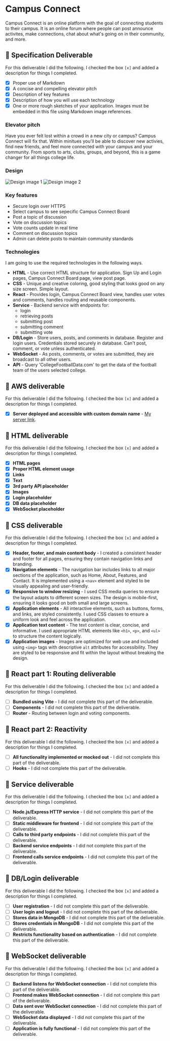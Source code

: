 # Campus Connect

<!-- [My Notes](notes.md) -->

Campus Connect is an online platform with the goal of connecting students to their campus. It is an online forum where people can post announce activites, make connections, chat about what's going on in their community, and more.

## 🚀 Specification Deliverable

<!-- > [!NOTE]
>  Fill in this sections as the submission artifact for this deliverable. You can refer to this [example](https://github.com/webprogramming260/startup-example/blob/main/README.md) for inspiration. -->

For this deliverable I did the following. I checked the box `[x]` and added a description for things I completed.

- [x] Proper use of Markdown
- [x] A concise and compelling elevator pitch
- [x] Description of key features
- [x] Description of how you will use each technology
- [x] One or more rough sketches of your application. Images must be embedded in this file using Markdown image references.

### Elevator pitch

Have you ever felt lost within a crowd in a new city or campus? Campus Connect will fix that. Within minitues you'll be able to discover new activies, find new friends, and feel more connected with your campus and your community. From sports to arts, clubs, groups, and beyond, this is a game changer for all things college life.

### Design

![Design image 1](initial-mockup-1.png)
![Design image 2](initial-mockup-2.png)

### Key features

- Secure login over HTTPS
- Select campus to see sepecific Campus Connect Board
- Post a topic of discussion
- Vote on discussion topics
- Vote counts update in real time
- Comment on discussion topics
- Admin can delete posts to maintain community standards


### Technologies

I am going to use the required technologies in the following ways.

- **HTML** - Use correct HTML structure for application. Sign Up and Login pages, Campus Connect Board page, view post page.
- **CSS** - Unique and creative coloring, good styling that looks good on any size screen. Simple layout.
- **React** - Provides login, Campus Connect Board view, handles user votes and comments, handles routing and reusable components.
- **Service** - Backend service with endpoints for:
    - login
    - retrieving posts
    - submitting post
    - submitting comment
    - submitting vote
- **DB/Login** - Store users, posts, and comments in database. Register and login users. Credentials stored securely in database. Can't post, comment, or vote unless authenticated.
- **WebSocket** - As posts, comments, or votes are submitted, they are broadcast to all other users.
- **API** - Query 'CollegeFootballData.com' to get the data of the football team of the users selected college.

## 🚀 AWS deliverable

For this deliverable I did the following. I checked the box `[x]` and added a description for things I completed.

- [x] **Server deployed and accessible with custom domain name** - [My server link](https://luke-fairbanks.click).

## 🚀 HTML deliverable

For this deliverable I did the following. I checked the box `[x]` and added a description for things I completed.

- [x] **HTML pages**
- [x] **Proper HTML element usage**
- [x] **Links**
- [x] **Text**
- [x] **3rd party API placeholder**
- [x] **Images**
- [x] **Login placeholder**
- [x] **DB data placeholder**
- [x] **WebSocket placeholder**

## 🚀 CSS deliverable

For this deliverable I did the following. I checked the box `[x]` and added a description for things I completed.

- [x] **Header, footer, and main content body** - I created a consistent header and footer for all pages, ensuring they contain navigation links and branding.
- [x] **Navigation elements** - The navigation bar includes links to all major sections of the application, such as Home, About, Features, and Contact. It is implemented using a `<nav>` element and styled to be visually appealing and user-friendly.
- [x] **Responsive to window resizing** - I used CSS media queries to ensure the layout adapts to different screen sizes. The design is mobile-first, ensuring it looks good on both small and large screens.
- [x] **Application elements** - All interactive elements, such as buttons, forms, and links, are styled consistently. I used CSS classes to ensure a uniform look and feel across the application.
- [x] **Application text content** - The text content is clear, concise, and informative. I used appropriate HTML elements like `<h1>`, `<p>`, and `<ul>` to structure the content logically.
- [x] **Application images** - Images are optimized for web use and included using `<img>` tags with descriptive `alt` attributes for accessibility. They are styled to be responsive and fit within the layout without breaking the design.

## 🚀 React part 1: Routing deliverable

For this deliverable I did the following. I checked the box `[x]` and added a description for things I completed.

- [ ] **Bundled using Vite** - I did not complete this part of the deliverable.
- [ ] **Components** - I did not complete this part of the deliverable.
- [ ] **Router** - Routing between login and voting components.

## 🚀 React part 2: Reactivity

For this deliverable I did the following. I checked the box `[x]` and added a description for things I completed.

- [ ] **All functionality implemented or mocked out** - I did not complete this part of the deliverable.
- [ ] **Hooks** - I did not complete this part of the deliverable.

## 🚀 Service deliverable

For this deliverable I did the following. I checked the box `[x]` and added a description for things I completed.

- [ ] **Node.js/Express HTTP service** - I did not complete this part of the deliverable.
- [ ] **Static middleware for frontend** - I did not complete this part of the deliverable.
- [ ] **Calls to third party endpoints** - I did not complete this part of the deliverable.
- [ ] **Backend service endpoints** - I did not complete this part of the deliverable.
- [ ] **Frontend calls service endpoints** - I did not complete this part of the deliverable.

## 🚀 DB/Login deliverable

For this deliverable I did the following. I checked the box `[x]` and added a description for things I completed.

- [ ] **User registration** - I did not complete this part of the deliverable.
- [ ] **User login and logout** - I did not complete this part of the deliverable.
- [ ] **Stores data in MongoDB** - I did not complete this part of the deliverable.
- [ ] **Stores credentials in MongoDB** - I did not complete this part of the deliverable.
- [ ] **Restricts functionality based on authentication** - I did not complete this part of the deliverable.

## 🚀 WebSocket deliverable

For this deliverable I did the following. I checked the box `[x]` and added a description for things I completed.

- [ ] **Backend listens for WebSocket connection** - I did not complete this part of the deliverable.
- [ ] **Frontend makes WebSocket connection** - I did not complete this part of the deliverable.
- [ ] **Data sent over WebSocket connection** - I did not complete this part of the deliverable.
- [ ] **WebSocket data displayed** - I did not complete this part of the deliverable.
- [ ] **Application is fully functional** - I did not complete this part of the deliverable.
